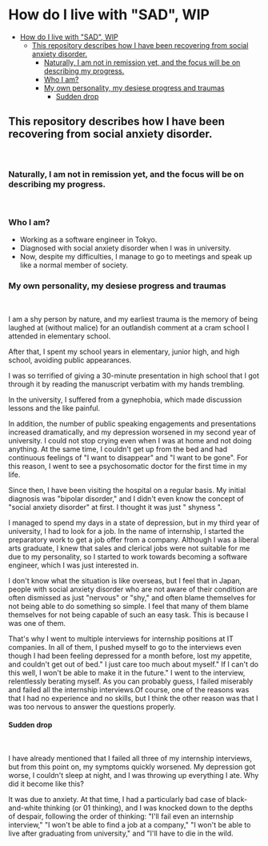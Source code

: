 # How do I live with "SAD", WIP

- [How do I live with "SAD", WIP](#how-do-i-live-with-sad-wip)
  - [This repository describes how I have been recovering from social anxiety disorder.](#this-repository-describes-how-i-have-been-recovering-from-social-anxiety-disorder)
    - [Naturally, I am not in remission yet, and the focus will be on describing my progress.](#naturally-i-am-not-in-remission-yet-and-the-focus-will-be-on-describing-my-progress)
    - [Who I am?](#who-i-am)
    - [My own personality, my desiese progress and traumas](#my-own-personality-my-desiese-progress-and-traumas)
      - [Sudden drop](#sudden-drop)
## This repository describes how I have been recovering from social anxiety disorder.

<br>

### Naturally, I am not in remission yet, and the focus will be on describing my progress.

<br>

### Who I am?
- Working as a software engineer in Tokyo.
- Diagnosed with social anxiety disorder when I was in university.
- Now, despite my difficulties, I manage to go to meetings and speak up like a normal member of society.


### My own personality, my desiese progress and traumas
<br>

I am a shy person by nature, and my earliest trauma is the memory of being laughed at (without malice) for an outlandish comment at a cram school I attended in elementary school.
<br>

After that, I spent my school years in elementary, junior high, and high school, avoiding public appearances. <br> 


I was so terrified of giving a 30-minute presentation in high school that I got through it by reading the manuscript verbatim with my hands trembling.<br>


In the university, I suffered from a gynephobia, which made discussion lessons and the like painful.<br>

In addition, the number of public speaking engagements and presentations increased dramatically, and my depression worsened in my second year of university. I could not stop crying even when I was at home and not doing anything. At the same time, I couldn't get up from the bed and had continuous feelings of "I want to disappear" and "I want to be gone". For this reason, I went to see a psychosomatic doctor for the first time in my life.<br>

Since then, I have been visiting the hospital on a regular basis. My initial diagnosis was "bipolar disorder," and I didn't even know the concept of "social anxiety disorder" at first. I thought it was just " shyness ". <br>

I managed to spend my days in a state of depression, but in my third year of university, I had to look for a job. In the name of internship, I started the preparatory work to get a job offer from a company. Although I was a liberal arts graduate, I knew that sales and clerical jobs were not suitable for me due to my personality, so I started to work towards becoming a software engineer, which I was just interested in.<br>


I don't know what the situation is like overseas, but I feel that in Japan, people with social anxiety disorder who are not aware of their condition are often dismissed as just "nervous" or "shy," and often blame themselves for not being able to do something so simple. I feel that many of them blame themselves for not being capable of such an easy task. This is because I was one of them.<br>

That's why I went to multiple interviews for internship positions at IT companies. In all of them, I pushed myself to go to the interviews even though I had been feeling depressed for a month before, lost my appetite, and couldn't get out of bed." I just care too much about myself." If I can't do this well, I won't be able to make it in the future." I went to the interview, relentlessly berating myself. As you can probably guess, I failed miserably and failed all the internship interviews.Of course, one of the reasons was that I had no experience and no skills, but I think the other reason was that I was too nervous to answer the questions properly.<br>

#### Sudden drop
<br>

I have already mentioned that I failed all three of my internship interviews, but from this point on, my symptoms quickly worsened. My depression got worse, I couldn't sleep at night, and I was throwing up everything I ate. Why did it become like this?<br>

It was due to anxiety. At that time, I had a particularly bad case of black-and-white thinking (or 01 thinking), and I was knocked down to the depths of despair, following the order of thinking: "I'll fail even an internship interview," "I won't be able to find a job at a company," "I won't be able to live after graduating from university," and "I'll have to die in the wild.<br>
